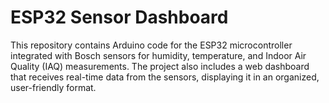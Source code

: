 # ESP32 Sensor Dashboard

This repository contains Arduino code for the ESP32 microcontroller integrated with Bosch sensors for humidity, temperature, and Indoor Air Quality (IAQ) measurements. The project also includes a web dashboard that receives real-time data from the sensors, displaying it in an organized, user-friendly format.

